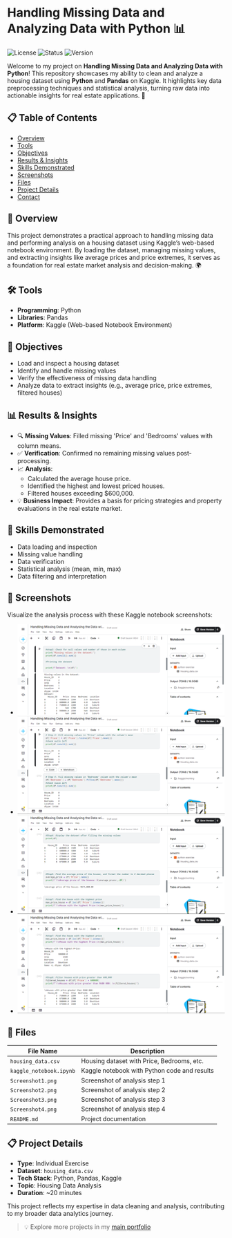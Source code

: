 # Handling Missing Data and Analyzing Data with Python 📊

![License](https://img.shields.io/badge/license-MIT-blue.svg)
![Status](https://img.shields.io/badge/status-completed-brightgreen.svg)
![Version](https://img.shields.io/badge/version-1.0.0-blue.svg)

Welcome to my project on **Handling Missing Data and Analyzing Data with Python**! This repository showcases my ability to clean and analyze a housing dataset using **Python** and **Pandas** on Kaggle. It highlights key data preprocessing techniques and statistical analysis, turning raw data into actionable insights for real estate applications. 🚀

## 📋 Table of Contents
- [Overview](#overview)
- [Tools](#tools)
- [Objectives](#objectives)
- [Results & Insights](#results--insights)
- [Skills Demonstrated](#skills-demonstrated)
- [Screenshots](#screenshots)
- [Files](#files)
- [Project Details](#project-details)
- [Contact](#contact)

## 🌟 Overview
This project demonstrates a practical approach to handling missing data and performing analysis on a housing dataset using Kaggle’s web-based notebook environment. By loading the dataset, managing missing values, and extracting insights like average prices and price extremes, it serves as a foundation for real estate market analysis and decision-making. 🌍

## 🛠️ Tools
- **Programming**: Python
- **Libraries**: Pandas
- **Platform**: Kaggle (Web-based Notebook Environment)

## 🎯 Objectives
- Load and inspect a housing dataset
- Identify and handle missing values
- Verify the effectiveness of missing data handling
- Analyze data to extract insights (e.g., average price, price extremes, filtered houses)

## 📊 Results & Insights
- 🔍 **Missing Values**: Filled missing 'Price' and 'Bedrooms' values with column means.
- ✅ **Verification**: Confirmed no remaining missing values post-processing.
- 📈 **Analysis**:
  - Calculated the average house price.
  - Identified the highest and lowest priced houses.
  - Filtered houses exceeding $600,000.
- 💡 **Business Impact**: Provides a basis for pricing strategies and property evaluations in the real estate market.

## 🧠 Skills Demonstrated
- Data loading and inspection
- Missing value handling
- Data verification
- Statistical analysis (mean, min, max)
- Data filtering and interpretation

## 📸 Screenshots
Visualize the analysis process with these Kaggle notebook screenshots:

- ![Analysis Step 1](./Screenshot1.png)
- ![Analysis Step 2](./Screenshot2.png)
- ![Analysis Step 3](./Screenshot3.png)
- ![Analysis Step 4](./Screenshot4.png)

## 📂 Files
| File Name             | Description                                     |
|-----------------------|-------------------------------------------------|
| `housing_data.csv`    | Housing dataset with Price, Bedrooms, etc.      |
| `kaggle_notebook.ipynb` | Kaggle notebook with Python code and results    |
| `Screenshot1.png`     | Screenshot of analysis step 1                   |
| `Screenshot2.png`     | Screenshot of analysis step 2                   |
| `Screenshot3.png`     | Screenshot of analysis step 3                   |
| `Screenshot4.png`     | Screenshot of analysis step 4                   |
| `README.md`           | Project documentation                           |

## 📋 Project Details
- **Type**: Individual Exercise
- **Dataset**: `housing_data.csv`
- **Tech Stack**: Python, Pandas, Kaggle
- **Topic**: Housing Data Analysis
- **Duration**: ~20 minutes

This project reflects my expertise in data cleaning and analysis, contributing to my broader data analytics journey.

> 💡 Explore more projects in my [main portfolio](https://github.com/Lehlohonolo-Saohatse/data-analytics-portfolio)
